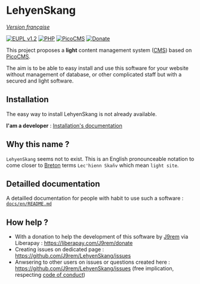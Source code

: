 # LehyenSkang

_[Version française](LISEZMOI.md)_

[![EUPL v1.2](https://img.shields.io/badge/licence-EUPL_v1.2-blue)](https://github.com/J9rem/LehyenSkang/blob/master/LICENCE)
[![PHP](https://img.shields.io/badge/PHP-777BB4?logo=php&labelColor=white)](#)
[![PicoCMS](https://img.shields.io/badge/dependency-PicoCMS-green)](https://github.com/picocms/Pico)
[![Donate](https://img.shields.io/badge/donate-yellow?logo=liberapay&labelColor=black)](https://liberapay.com/J9rem/donate)

This project proposes a **light** content management system ([CMS](https://en.wikipedia.org/wiki/Content_management_system)) based on [PicoCMS](https://github.com/picocms/Pico).

The aim is to be able to easy install and use this software for your website without management of database, or other complicated staff but with a secured and light software.

## Installation

The easy way to install LehyenSkang is not already available.

**I'am a developer** : [Installation's documentation](./docs/en/install.md)

## Why this name ?

`LehyenSkang` seems not to exist. This is an English pronounceable notation to come closer to [Breton](https://en.wikipedia.org/wiki/Breton_language) terms `Lec'hienn Skañv` which mean `light site`.

## Detailled documentation

A detailled documentation for people with habit to use such a software : [`docs/en/README.md`](./docs/en/README.md)

## How help ?

 - With a donation to help the development of this software by [J9rem](https://github.com/J9rem) via Liberapay : https://liberapay.com/J9rem/donate
 - Creating issues on dedicated page : https://github.com/J9rem/LehyenSkang/issues
 - Anwsering to other users on issues or questions created here : https://github.com/J9rem/LehyenSkang/issues (free implication, respecting [code of conduct](./CODE_OF_CONDUCT.md))